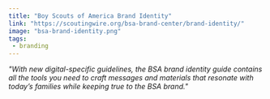 ```yaml
---
title: "Boy Scouts of America Brand Identity"
link: "https://scoutingwire.org/bsa-brand-center/brand-identity/"
image: "bsa-brand-identity.png"
tags:
 - branding
---
```


*"With new digital-specific guidelines, the BSA brand identity guide contains all the tools you need to craft messages and materials that resonate with today’s families while keeping true to the BSA brand."*